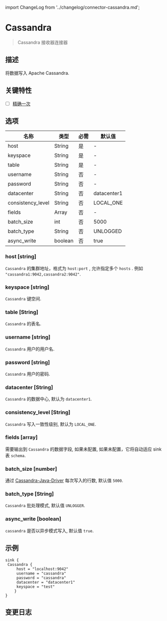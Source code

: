 import ChangeLog from '../changelog/connector-cassandra.md';

# Cassandra

> Cassandra 接收器连接器

## 描述

将数据写入 Apache Cassandra.

## 关键特性

- [ ] [精确一次](../../concept/connector-v2-features.md)

## 选项

|       名称           |  类型  | 必需 | 默认值 |
|-------------------|---------|----|---------------|
| host              | String  | 是  | -             |
| keyspace          | String  | 是  | -             |
| table             | String  | 是  | -             |
| username          | String  | 否  | -             |
| password          | String  | 否 | -             |
| datacenter        | String  | 否 | datacenter1   |
| consistency_level | String  | 否 | LOCAL_ONE     |
| fields            | Array   | 否 | -             |
| batch_size        | int     | 否 | 5000          |
| batch_type        | String  | 否 | UNLOGGED      |
| async_write       | boolean | 否 | true          |

### host [string]

`Cassandra` 的集群地址，格式为 `host:port` , 允许指定多个 `hosts` . 例如
`"cassandra1:9042,cassandra2:9042"`.

### keyspace [string]

`Cassandra` 键空间.

### table [String]

`Cassandra` 的表名.

### username [string]

`Cassandra` 用户的用户名.

### password [string]

`Cassandra` 用户的密码.

### datacenter [String]

`Cassandra` 的数据中心, 默认为 `datacenter1`.

### consistency_level [String]

`Cassandra` 写入一致性级别, 默认为 `LOCAL_ONE`.

### fields [array]

需要输出到 `Cassandra` 的数据字段, 如果未配置, 如果未配置，它将自动适应 sink 表 `schema`.

### batch_size [number]

通过 [Cassandra-Java-Driver](https://github.com/datastax/java-driver) 每次写入的行数,
默认值 `5000`.

### batch_type [String]

`Cassandra` 批处理模式, 默认值 `UNLOGGER`.

### async_write [boolean]

`cassandra` 是否以异步模式写入, 默认值 `true`.

## 示例

```hocon
sink {
 Cassandra {
     host = "localhost:9042"
     username = "cassandra"
     password = "cassandra"
     datacenter = "datacenter1"
     keyspace = "test"
    }
}
```

## 变更日志

<ChangeLog />
